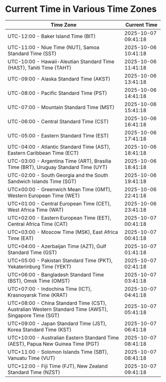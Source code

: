 # Current Time in Various Time Zones

| Time Zone | Current Time |
|-----------|--------------|
| UTC-12:00 - Baker Island Time (BIT) | 2025-10-07 09:41:18 |
| UTC-11:00 - Niue Time (NUT), Samoa Standard Time (SST) | 2025-10-06 10:41:18 |
| UTC-10:00 - Hawaii-Aleutian Standard Time (HAST), Tahiti Time (TAHT) | 2025-10-06 11:41:18 |
| UTC-09:00 - Alaska Standard Time (AKST) | 2025-10-06 13:41:18 |
| UTC-08:00 - Pacific Standard Time (PST) | 2025-10-06 14:41:18 |
| UTC-07:00 - Mountain Standard Time (MST) | 2025-10-06 15:41:18 |
| UTC-06:00 - Central Standard Time (CST) | 2025-10-06 16:41:18 |
| UTC-05:00 - Eastern Standard Time (EST) | 2025-10-06 17:41:18 |
| UTC-04:00 - Atlantic Standard Time (AST), Eastern Caribbean Time (ECT) | 2025-10-06 18:41:18 |
| UTC-03:00 - Argentina Time (ART), Brasília Time (BRT), Uruguay Standard Time (UYT) | 2025-10-06 18:41:18 |
| UTC-02:00 - South Georgia and the South Sandwich Islands Time (SGT) | 2025-10-06 19:41:18 |
| UTC±00:00 - Greenwich Mean Time (GMT), Western European Time (WET) | 2025-10-06 22:41:18 |
| UTC+01:00 - Central European Time (CET), West Africa Time (WAT) | 2025-10-06 23:41:18 |
| UTC+02:00 - Eastern European Time (EET), Central Africa Time (CAT) | 2025-10-07 00:41:18 |
| UTC+03:00 - Moscow Time (MSK), East Africa Time (EAT) | 2025-10-07 00:41:18 |
| UTC+04:00 - Azerbaijan Time (AZT), Gulf Standard Time (GST) | 2025-10-07 01:41:18 |
| UTC+05:00 - Pakistan Standard Time (PKT), Yekaterinburg Time (YEKT) | 2025-10-07 02:41:18 |
| UTC+06:00 - Bangladesh Standard Time (BST), Omsk Time (OMST) | 2025-10-07 03:41:18 |
| UTC+07:00 - Indochina Time (ICT), Krasnoyarsk Time (KRAT) | 2025-10-07 04:41:18 |
| UTC+08:00 - China Standard Time (CST), Australian Western Standard Time (AWST), Singapore Time (SGT) | 2025-10-07 05:41:18 |
| UTC+09:00 - Japan Standard Time (JST), Korea Standard Time (KST) | 2025-10-07 06:41:18 |
| UTC+10:00 - Australian Eastern Standard Time (AEST), Papua New Guinea Time (PGT) | 2025-10-07 08:41:18 |
| UTC+11:00 - Solomon Islands Time (SBT), Vanuatu Time (VUT) | 2025-10-07 08:41:18 |
| UTC+12:00 - Fiji Time (FJT), New Zealand Standard Time (NZST) | 2025-10-07 09:41:18 |
